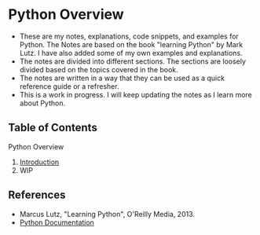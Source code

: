 # Python Overview

- These are my notes, explanations, code snippets, and examples for Python. The Notes are based on the book "learning Python" by Mark Lutz. I have also added some of my own examples and explanations.
- The notes are divided into different sections. The sections are loosely divided based on the topics covered in the book.
- The notes are written in a way that they can be used as a quick reference guide or a refresher.
- This is a work in progress. I will keep updating the notes as I learn more about Python.

## Table of Contents

Python Overview

1. [Introduction](Basics%20and%20Introduction/Introduction.md)
2. WIP


## References
- Marcus Lutz, "Learning Python", O'Reilly Media, 2013.
- [Python Documentation](https://docs.python.org/3/)
